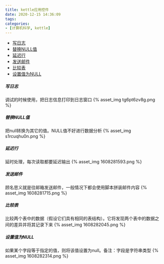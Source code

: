 ```yaml
---
title: kettle应用控件
date: 2020-12-15 14:36:09
tags:
categories:
- [计算机科学, kettle]
---
```


- [写日志](#写日志)
- [替换NULL值](#替换NULL值)
- [延迟行](#延迟行)
- [发送邮件](#发送邮件)
- [比较表](#比较表)
- [设置值为NULL](#设置值为NULL)

##### 写日志
调试的时候使用，把日志信息打印到日志窗口
{% asset_img tg6pt6zv8g.png %}

##### 替换NULL值
把null转换为其它的值。NULL值不好进行数据分析
{% asset_img s1rcuqhu0n.png %}

##### 延迟行
延时处理，每次读取都要延迟输出
{% asset_img 1608281593.png %}

##### 发送邮件
顾名思义就是往邮箱发送邮件，一般情况下都会使用脚本拼装邮件内容
{% asset_img 1608281715.png %}

##### 比较表
比较两个表中的数据（假设它们具有相同的表结构）。它将发现两个表中的数据之间的差异并将其记录下来
{% asset_img 1608282045.png %}

##### 设置值为NULL
如果某个字段等于指定的值，则将该值设置为null。备注：字段是字符串类型
{% asset_img 1608282314.png %}

